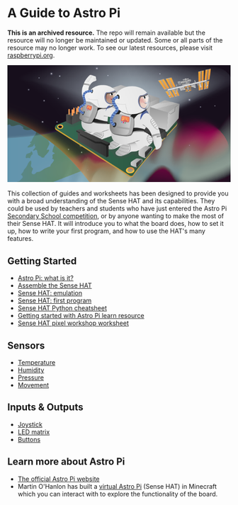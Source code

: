 # A Guide to Astro Pi

**This is an archived resource.** The repo will remain available but the resource will no longer be maintained or updated. Some or all parts of the resource may no longer work. To see our latest resources, please visit [raspberrypi.org](http://www.raspberrypi.org). 

![Astro Pi](images/cover.png)

This collection of guides and worksheets has been designed to provide you with a broad understanding of the Sense HAT and its capabilities. They could be used by teachers and students who have just entered the Astro Pi [Secondary School competition](http://astro-pi.org/secondary-school-competition/), or by anyone wanting to make the most of their Sense HAT. It will introduce you to what the board does, how to set it up, how to write your first program, and how to use the HAT's many features.

## Getting Started

- [Astro Pi: what is it?](board.md)
- [Assemble the Sense HAT](assemble.md)
- [Sense HAT: emulation](emulation.md)
- [Sense HAT: first program](program.md)
- [Sense HAT Python cheatsheet](files/SenseHAT-Cheatsheet.pdf)
- [Getting started with Astro Pi learn resource](https://www.raspberrypi.org/learning/getting-started-with-astro-pi)
- [Sense HAT pixel workshop worksheet](files/Sense-HAT-Worksheet-Digital.pdf)

## Sensors

- [Temperature](sensors/temperature.md)
- [Humidity](sensors/humidity.md)
- [Pressure](sensors/pressure.md)
- [Movement](sensors/movement.md)

## Inputs & Outputs

- [Joystick](inputs-outputs/joystick.md)
- [LED matrix](inputs-outputs/led-matrix.md)
- [Buttons](inputs-outputs/buttons.md)

## Learn more about Astro Pi

- [The official Astro Pi website](http://astro-pi.org/)
- Martin O'Hanlon has built a [virtual Astro Pi](http://www.stuffaboutcode.com/2015/05/interactive-minecraft-astro-pi.html) (Sense HAT) in Minecraft which you can interact with to explore the functionality of the board.
